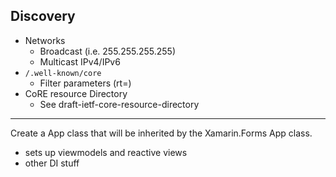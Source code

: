 ## Discovery
- Networks
  - Broadcast (i.e. 255.255.255.255)
  - Multicast IPv4/IPv6
- `/.well-known/core`
  - Filter parameters (rt=)
- CoRE resource Directory
  - See draft-ietf-core-resource-directory

---

Create a App class that will be inherited by the Xamarin.Forms App class. 
 - sets up viewmodels and reactive views
 - other DI stuff